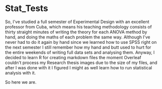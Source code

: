 # Stat_Tests
So, I've studied a full semester of Experimental Design with an excellent professor from Cuba, which means his teaching methodology consists of thirty straight minutes of writing the theory for each ANOVA method by hand, and doing the maths of each problem the same way. Although I've never had to do it again by hand since we learned how to use SPSS right on the next semester I still remember how my hand and butt used to hurt for the entire weekends of writing full data sets and analysing them. Anyway, I decided to learn R for creating markdown files the moment Overleaf couldn't process my Research thesis images due to the size of my files, and after I was done with it I figured I might as well learn how to run statistical analysis with it. 

So here we are.

